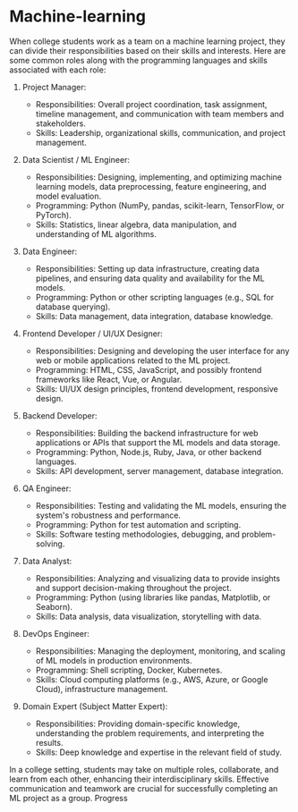 # Machine-learning

When college students work as a team on a machine learning project, they can divide their responsibilities based on their skills and interests. Here are some common roles along with the programming languages and skills associated with each role:

1. Project Manager:
   - Responsibilities: Overall project coordination, task assignment, timeline management, and communication with team members and stakeholders.
   - Skills: Leadership, organizational skills, communication, and project management.

2. Data Scientist / ML Engineer:
   - Responsibilities: Designing, implementing, and optimizing machine learning models, data preprocessing, feature engineering, and model evaluation.
   - Programming: Python (NumPy, pandas, scikit-learn, TensorFlow, or PyTorch).
   - Skills: Statistics, linear algebra, data manipulation, and understanding of ML algorithms.

3. Data Engineer:
   - Responsibilities: Setting up data infrastructure, creating data pipelines, and ensuring data quality and availability for the ML models.
   - Programming: Python or other scripting languages (e.g., SQL for database querying).
   - Skills: Data management, data integration, database knowledge.

4. Frontend Developer / UI/UX Designer:
   - Responsibilities: Designing and developing the user interface for any web or mobile applications related to the ML project.
   - Programming: HTML, CSS, JavaScript, and possibly frontend frameworks like React, Vue, or Angular.
   - Skills: UI/UX design principles, frontend development, responsive design.

5. Backend Developer:
   - Responsibilities: Building the backend infrastructure for web applications or APIs that support the ML models and data storage.
   - Programming: Python, Node.js, Ruby, Java, or other backend languages.
   - Skills: API development, server management, database integration.

6. QA Engineer:
   - Responsibilities: Testing and validating the ML models, ensuring the system's robustness and performance.
   - Programming: Python for test automation and scripting.
   - Skills: Software testing methodologies, debugging, and problem-solving.

7. Data Analyst:
   - Responsibilities: Analyzing and visualizing data to provide insights and support decision-making throughout the project.
   - Programming: Python (using libraries like pandas, Matplotlib, or Seaborn).
   - Skills: Data analysis, data visualization, storytelling with data.

8. DevOps Engineer:
   - Responsibilities: Managing the deployment, monitoring, and scaling of ML models in production environments.
   - Programming: Shell scripting, Docker, Kubernetes.
   - Skills: Cloud computing platforms (e.g., AWS, Azure, or Google Cloud), infrastructure management.

9. Domain Expert (Subject Matter Expert):
   - Responsibilities: Providing domain-specific knowledge, understanding the problem requirements, and interpreting the results.
   - Skills: Deep knowledge and expertise in the relevant field of study.

In a college setting, students may take on multiple roles, collaborate, and learn from each other, enhancing their interdisciplinary skills. Effective communication and teamwork are crucial for successfully completing an ML project as a group.
Progress 
